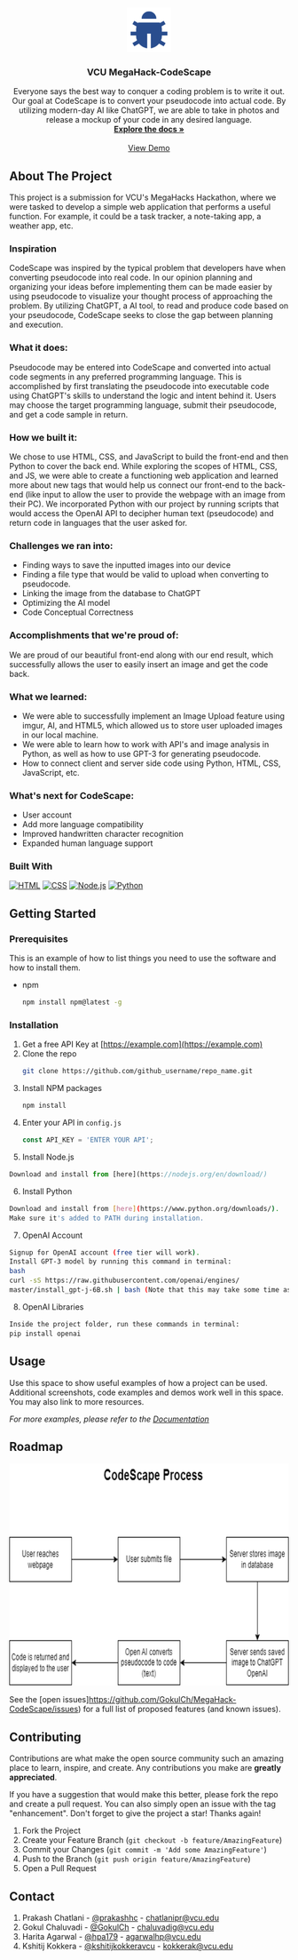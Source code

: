 <!-- Improved compatibility of back to top link: See: https://github.com/othneildrew/Best-README-Template/pull/73 -->
<a name="readme-top"></a>

<!-- PROJECT LOGO -->
<br />
<div align="center">
  <a href="https://github.com/github_username/repo_name">
    <img src="assets/imgs/bug-fill.png" alt="Logo" width="80" height="80">
  </a>

<h3 align="center">VCU MegaHack-CodeScape</h3>

  <p align="center">
    Everyone says the best way to conquer a coding problem is to write it out. Our goal at CodeScape is to convert your pseudocode into actual code. By utilizing modern-day AI like ChatGPT, we are able to take in photos and release a mockup of your code in any desired language.
    <br />
    <a href="https://github.com/github_username/repo_name"><strong>Explore the docs »</strong></a>
    <br />
    <br />
    <a href="https://github.com/github_username/repo_name">View Demo</a>
  </p>
</div>

<!-- ABOUT THE PROJECT -->
## About The Project
This project is a submission for VCU's MegaHacks Hackathon, where we were tasked to develop a simple web application that performs a useful function. For example, it could be a task tracker, a note-taking app, a weather app, etc. 


### Inspiration
CodeScape was inspired by the typical problem that developers have when converting pseudocode into real code. In our opinion planning and organizing your ideas before implementing them can be made easier by using pseudocode to visualize your thought process of approaching the problem. By utilizing ChatGPT, a AI tool, to read and produce code based on your pseudocode, CodeScape seeks to close the gap between planning and execution.

### What it does: 
Pseudocode may be entered into CodeScape and converted into actual code segments in any preferred programming language. This is accomplished by first translating the pseudocode into executable code using ChatGPT's skills to understand the logic and intent behind it. Users may choose the target programming language, submit their pseudocode, and get a code sample in return. 

### How we built it: 
We chose to use HTML, CSS, and JavaScript to build the front-end and then Python to cover the back end. While exploring the scopes of HTML, CSS, and JS, we were able to create a functioning web application and learned more about new tags that would help us connect our front-end to the back-end (like input to allow the user to provide the webpage with an image from their PC). We incorporated Python with our project by running scripts that would access the OpenAI API to decipher human text (pseudocode) and return code in languages that the user asked for.


### Challenges we ran into:
* Finding ways to save the inputted images into our device
* Finding a file type that would be valid to upload when converting to pseudocode. 
* Linking the image from the database to ChatGPT
* Optimizing the AI model 
* Code Conceptual Correctness


### Accomplishments that we're proud of:
We are proud of our beautiful front-end along with our end result, which successfully allows the user to easily insert an image and get the code back.

### What we learned:
*  We were able to successfully implement an Image Upload feature using imgur, AI, and HTML5, which allowed us to store user uploaded images in our local machine. 
* We were able to learn how to work with API's and image analysis  in Python, as well as how to use GPT-3 for generating pseudocode. 
* How to connect client and server  side code using Python, HTML, CSS, JavaScript, etc.

### What's next for CodeScape:
* User account
* Add more language compatibility
* Improved handwritten character recognition
* Expanded human language support


### Built With
[![HTML][HTML-shield]][HTML-url] [![CSS][CSS-shield]][CSS-url] [![Node.js][NodeJS-shield]][NodeJS-url] [![Python][Python-shield]][Python-url]

<!-- GETTING STARTED -->
## Getting Started

### Prerequisites

This is an example of how to list things you need to use the software and how to install them.
* npm
  ```sh
  npm install npm@latest -g
  ```

### Installation

1. Get a free API Key at [https://example.com](https://example.com)
2. Clone the repo
   ```sh
   git clone https://github.com/github_username/repo_name.git
   ```
3. Install NPM packages
   ```sh
   npm install
   ```
4. Enter your API in `config.js`
   ```js
   const API_KEY = 'ENTER YOUR API';
   ```
5. Install Node.js
  ```js
  Download and install from [here](https://nodejs.org/en/download/)
  ```
6. Install Python 
```sh
Download and install from [here](https://www.python.org/downloads/). 
Make sure it's added to PATH during installation.
```
7. OpenAI Account
```sh
Signup for OpenAI account (free tier will work).
Install GPT-3 model by running this command in terminal:
bash
curl -sS https://raw.githubusercontent.com/openai/engines/
master/install_gpt-j-6B.sh | bash (Note that this may take some time as it downloads the model.)
```
8. OpenAI Libraries
```sh
Inside the project folder, run these commands in terminal:
pip install openai
```

<!-- USAGE EXAMPLES -->
## Usage

Use this space to show useful examples of how a project can be used. Additional screenshots, code examples and demos work well in this space. You may also link to more resources.

_For more examples, please refer to the [Documentation](https://example.com)_

<!-- ROADMAP -->
## Roadmap
<a>
<div align="center">
    <img src="assets/imgs/roadmap.png" alt="roadmap" width="600" height="400">
  </a>
  </div>



See the [open issues]https://github.com/GokulCh/MegaHack-CodeScape/issues) for a full list of proposed features (and known issues).

<!-- CONTRIBUTING -->
## Contributing

Contributions are what make the open source community such an amazing place to learn, inspire, and create. Any contributions you make are **greatly appreciated**.

If you have a suggestion that would make this better, please fork the repo and create a pull request. You can also simply open an issue with the tag "enhancement".
Don't forget to give the project a star! Thanks again!

1. Fork the Project
2. Create your Feature Branch (`git checkout -b feature/AmazingFeature`)
3. Commit your Changes (`git commit -m 'Add some AmazingFeature'`)
4. Push to the Branch (`git push origin feature/AmazingFeature`)
5. Open a Pull Request

<!-- CONTACT -->
## Contact
1. Prakash Chatlani - [@prakashhc](https://github.com/prakashhc) - chatlanipr@vcu.edu
2. Gokul Chaluvadi - [@GokulCh](https://github.com/GokulCh) - chaluvadig@vcu.edu
3. Harita Agarwal - [@hpa179](https://github.com/hpa179) - agarwalhp@vcu.edu
4. Kshitij Kokkera - [@kshitijkokkeravcu](https://github.com/kshitijkokkeravcu) - kokkerak@vcu.edu

<!-- MARKDOWN LINKS & IMAGES -->
<!-- https://www.markdownguide.org/basic-syntax/#reference-style-links -->

[HTML-shield]: https://img.shields.io/badge/HTML-239120?style=for-the-badge&logo=html5&logoColor=white
[HTML-url]: https://html.com/

[CSS-shield]: https://img.shields.io/badge/CSS3-1572B6?style=for-the-badge&logo=css3&logoColor=white
[CSS-url]: https://html.com/

[NodeJS-shield]: https://img.shields.io/badge/Node.js-43853D?style=for-the-badge&logo=node.js&logoColor=white
[NodeJS-url]: https://nodejs.org

[Python-shield]: https://img.shields.io/badge/python-3670A0?style=for-the-badge&logo=python&logoColor=ffdd54
[Python-url]: https://www.python.org/